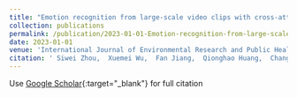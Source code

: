 ```yaml
---
title: "Emotion recognition from large-scale video clips with cross-attention and hybrid feature weighting neural networks"
collection: publications
permalink: /publication/2023-01-01-Emotion-recognition-from-large-scale-video-clips-with-cross-attention-and-hybrid-feature-weighting-neural-networks
date: 2023-01-01
venue: 'International Journal of Environmental Research and Public Health'
citation: ' Siwei Zhou,  Xuemei Wu,  Fan Jiang,  Qionghao Huang,  Changqin Huang*, &quot;Emotion recognition from large-scale video clips with cross-attention and hybrid feature weighting neural networks.&quot; International Journal of Environmental Research and Public Health, 2023.'
---
```

Use [Google Scholar](https://scholar.google.com/scholar?q=Emotion+recognition+from+large+scale+video+clips+with+cross+attention+and+hybrid+feature+weighting+neural+networks){:target="_blank"} for full citation